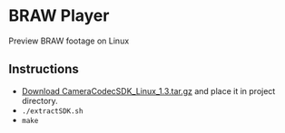 # BRAW Player

Preview BRAW footage on Linux

## Instructions

- [Download CameraCodecSDK_Linux_1.3.tar.gz](https://www.blackmagicdesign.com/products/blackmagicraw) and place it in project directory.
- ```./extractSDK.sh```
- ```make```
